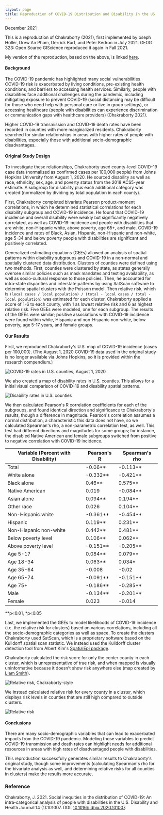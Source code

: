 ```yaml
---
layout: page
title: Reproduction of COVID-19 Distribution and Disability in the US
---
```

December 2021

This is a reproduction of Chakraborty (2021), first implemented by oseph Holler, Drew An Pham, Derrick Burt, and Peter Kedron in July 2021. GEOG 323: Open Source GIScience reproduced it again in Fall 2021.

My version of the reproduction, based on the above, is linked [here](https://github.com/emwaugh/RPr-Chakraborty-2021). 

#### Background

The COVID-19 pandemic has highlighted many social vulnerabilities. COVID-19 risk is exacerbated by living conditions, pre-existing health conditions, and barriers to accessing health services. Similarly, people with disabilities face additional challenges during the pandemic, including mitigating exposure to prevent COVID-19 (social distancing may be difficult for those who need help with personal care or live in group settings), or accessing healthcare (people with disabilities can experience discrimination or communication gaps with healthcare providers) (Chakraborty 2021).

Higher COVID-19 transmission and COVID-19 death rates have been recorded in counties with more marginalized residents. Chakraborty searched for similar relationships in areas with higher rates of people with disabilities, especially those with additional socio-demographic disadvantages.

#### Original Study Design

To investigate these relationships, Chakraborty used county-level COVID-19 case data (normalized as confirmed cases per 100,000 people) from Johns Hopkins University from August 1, 2020. He sourced disability as well as race, ethnicity, sex, age, and poverty status from the 2018 ACS5-year estimate. A subgroup for disability plus each additional category was created (normalized by dividing by total population in each county).

First, Chakraborty completed bivariate Pearson product-moment correlations, in which he determined statistical correlations for each disability subgroup and COVID-19 incidence. He found that COVID-19 incidence and overall disability were weakly but significantly negatively correlated, as well as COVID-19 incidence and people with disabilities that are white, non-Hispanic white, above poverty, age 65+, and male. COVID-19 incidence and rates of Black, Asian, Hispanic, non-Hispanic and non-white, age 5-34 and below poverty people with disabilities are significant and positively correlated.

Generalized estimating equations (GEEs) allowed an analysis of spatial patterns within disability subgroups and COVID-19 in a non-normal and spatially clustered data distribution. Clusters of counties were defined using two methods. First, counties were clustered by state, as states generally oversee similar policies such as mask mandates and testing availability, as well as socio-cultural response to those policies. Then, he accounted for intra-state disparities and interstate patterns by using SatScan software to determine spatial clusters with the Poisson model. Then relative risk, which is `(local cases / local population) / (total - local cases / total - local population)` was estimated for each cluster. Chakraborty applied a score of 1-6 to each county, with 1 as lowest relative risk and 6 as highest relative risk. Five GEEs were modeled, one for each subgroup. The results of the GEEs were similar; positive associations with COVID-19 incidence were found within white, Hispanic and non-Hispanic non-white, below poverty, age 5-17 years, and female groups.


#### Our Results

First, we reproduced Chakraborty's U.S. map of COVID-19 incidence (cases per 100,000). (The August 1, 2020 COVID-19 data used in the original study is no longer available via Johns Hopkins, so it is provided within the research compendium.)

![COVID-19 rates in U.S. counties, August 1, 2020](/assets/covidrates.png)

We also created a map of disability rates in U.S. counties. This allows for a initial visual comparison of COVID-19 and disability spatial patterns.

![Disability rates in U.S. counties](/assets/disabilityrates.png)

We then calculated Pearson's R correlation coefficients for each of the subgroups, and found identical direction and significance to Chakraborty's results, though a difference in magnitude. Pearson's correlation assumes a normal distribution, a characteristic this data does not have, so we calculated Spearman's rho, a non-parametric correlation test, as well. This test had different directions and magnitudes for some groups; for instance, the disabled Native American and female subgroups switched from positive to negative correlation with COVID-19 incidence.

| Variable (Percent with Disability)                   | Pearson's R           | Spearman's rho         |
| -------------------------- | ----------- | ----------- |
| Total                  | \-0.06\*\*  | \-0.113\*\* |
| White alone                 | \-0.332\*\* | \-0.421\*\* |
| Black alone                 | 0.46\*\*    | 0.575\*\*   |
| Native American                | 0.019       | \-0.084\*\* |
| Asian alone                 | 0.094\*\*   | 0.194\*\*   |
| Other race                 | 0.026       | 0.104\*\*   |
| Non-Hispanic white      | \-0.361\*\* | \-0.454\*\* |
| Hispanic                  | 0.119\*\*   | 0.231\*\*   |
| Non-Hispanic non-white | 0.442\*\*   | 0.481\*\*   |
| Below poverty level                  | 0.106\*\*   | 0.062\*\*   |
| Above poverty level                  | \-0.151\*\* | \-0.205\*\* |
| Age 5-17                 | 0.084\*\*   | 0.079\*\*   |
| Age 18-34                | 0.063\*\*   | 0.034\*     |
| Age 35-64                | \-0.008     | \-0.02      |
| Age 65-74                | \-0.091\*\* | \-0.151\*\* |
| Age 75+                    | \-0.186\*\* | \-0.285\*\* |
| Male                 | \-0.134\*\* | \-0.201\*\* |
| Female                | 0.023       | \-0.014     |

**p<0.01, *p<0.05

Last, we implemented the GEEs to model likelihoods of COVID-19 incidence (i.e. the relative risk for clusters) based on various correlations, including all the socio-demographic categories as well as space. To create the clusters Chakraborty used SatScan, which is a proprietary software based on the Kulldorff spatial scan statistic. We instead used the Kulldorff cluster detection tool from Albert Kim's [SpatialEpi package](https://cran.r-project.org/web/packages/SpatialEpi/index.html).

Chakraborty calculated the risk score for only the center county in each cluster, which is unrepresentative of true risk, and when mapped is visually uninformative because it doesn't show risk anywhere else (map created by [Liam Smith](liam-w-smith.github.io)).

![Relative risk, Chakraborty-style](/assets/relrisk_original.png)

We instead calculated relative risk for every county in a cluster, which displays risk levels in counties that are still high compared to outside clusters.

![Relative risk](/assets/relrisk.png)

#### Conclusions

There are many socio-demographic variables that can lead to exacerbated impacts from the COVID-19 pandemic. Modeling those variables to predict COVID-19 transmission and death rates can highlight needs for additional resources in areas with high rates of disadvantaged people with disabilities.  

This reproduction successfully generates similar results to Chakraborty's original study, though some improvements (calculating Spearman's rho for the bivariate analysis as well, and determining relative risks for all counties in clusters) make the results more accurate.

### Reference

Chakraborty, J. 2021. Social inequities in the distribution of COVID-19: An intra-categorical analysis of people with disabilities in the U.S. Disability and Health Journal 14 (1):101007. DOI: [10.1016/j.dhjo.2020.101007](https://www.sciencedirect.com/science/article/pii/S1936657420301394?via%3Dihub).
